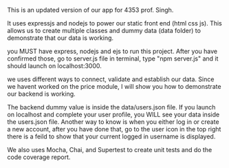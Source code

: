 This is an updated version of our app for 4353 prof. Singh. 

It uses expressjs and nodejs to power our static front end (html css js). 
This allows us to create multiple classes and dummy data (data folder) to demonstrate that our data is working.

you MUST have express, nodejs and ejs to run this project.
After you have confirmed those, go to server.js file in terminal, type "npm server.js" and it should launch on localhost:3000.

we uses different ways to connect, validate and establish our data. Since we havent worked on the price module, I will show you how 
to demonstrate our backend is working. 

The backend dummy value is inside the data/users.json file. If you launch on localhost and complete your user profile, you WILL see your data
inside the users.json file. 
Another way to know is when you either log in or create a new account, after you have done that, go to the user icon in the top right
there is a feild to show that your current logged in username is displayed.

We also uses Mocha, Chai, and Supertest to create unit tests and do the code coverage report. 
